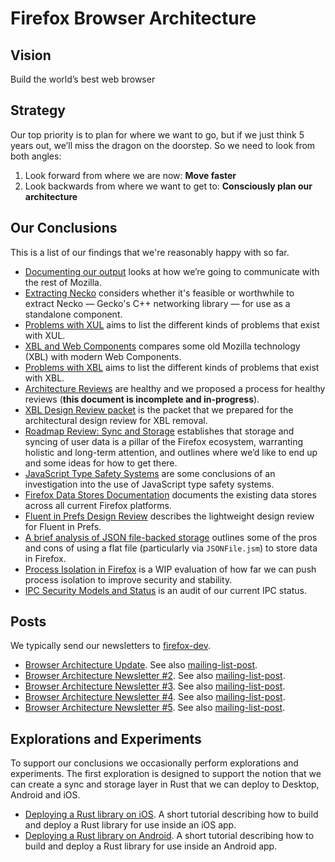 
# Firefox Browser Architecture

## Vision

Build the world’s best web browser

## Strategy

Our top priority is to plan for where we want to go, but if we just think 5 years out, we’ll miss the dragon on the doorstep. So we need to look from both angles:

1. Look forward from where we are now: **Move faster**
2. Look backwards from where we want to get to: **Consciously plan our architecture**

## Our Conclusions

This is a list of our findings that we're reasonably happy with so far.

* [Documenting our output](text/0001-documenting-output.md) looks at how we’re going to communicate with the rest of Mozilla.
* [Extracting Necko](text/0002-extracting-necko.md) considers whether it's feasible or worthwhile to extract Necko — Gecko's C++ networking library — for use as a standalone component.
* [Problems with XUL](text/0003-problems-with-xul.md) aims to list the different kinds of problems that exist with XUL.
* [XBL and Web Components](text/0004-xbl-web-components.md) compares some old Mozilla technology (XBL) with modern Web Components.
* [Problems with XBL](text/0005-problems-with-xbl.md) aims to list the different kinds of problems that exist with XBL.
* [Architecture Reviews](text/0006-architecture-review-process.md) are healthy and we proposed a process for healthy reviews (**this document is incomplete and in-progress**).
* [XBL Design Review packet](text/0007-xbl-design-review-packet.md) is the packet that we prepared for the architectural design review for XBL removal.
* [Roadmap Review: Sync and Storage](text/0008-sync-and-storage-review-packet.md) establishes that storage and syncing of user data is a pillar of the Firefox ecosystem, warranting holistic and long-term attention, and outlines where we’d like to end up and some ideas for how to get there.
* [JavaScript Type Safety Systems](text/0009-type-safety-systems.md) are some conclusions of an investigation into the use of JavaScript type safety systems.
* [Firefox Data Stores Documentation](text/0010-firefox-data-stores.md) documents the existing data stores across all current Firefox platforms.
* [Fluent in Prefs Design Review](text/0011-fluent-in-prefs-design-review.md) describes the lightweight design review for Fluent in Prefs.
* [A brief analysis of JSON file-backed storage](text/0012-jsonfile.md) outlines some of the pros and cons of using a flat file (particularly via `JSONFile.jsm`) to store data in Firefox.
* [Process Isolation in Firefox](text/0012-process-isolation-in-firefox.md) is a WIP evaluation of how far we can push process isolation to improve security and stability.
* [IPC Security Models and Status](text/0013-ipc-security-models-and-status.md) is an audit of our current IPC status.

## Posts

We typically send our newsletters to [firefox-dev](https://www.mozilla.org/en-US/about/forums/#firefox-dev).

* [Browser Architecture Update](newsletter/_posts/2017-07-27-browser-architecture-update.md). See also [mailing-list-post](https://groups.google.com/forum/#!topic/firefox-dev/ueRILL2ppac).
* [Browser Architecture Newsletter #2](newsletter/_posts/2017-08-24-browser-architecture-newsletter-2.md). See also [mailing-list-post](https://groups.google.com/forum/#!topic/firefox-dev/Rc2w2a9e8HQ).
* [Browser Architecture Newsletter #3](newsletter/_posts/2017-09-22-browser-architecture-newsletter-3.md). See also [mailing-list-post](https://groups.google.com/forum/#!topic/firefox-dev/p9rTlfFUXlQ).
* [Browser Architecture Newsletter #4](newsletter/_posts/2017-10-19-browser-architecture-newsletter-4.md). See also [mailing-list-post](https://groups.google.com/forum/#!topic/firefox-dev/CLFtj8qUSv8).
* [Browser Architecture Newsletter #5](newsletter/_posts/2017-11-29-browser-architecture-newsletter-5.md). See also [mailing-list-post](https://groups.google.com/forum/#!topic/firefox-dev/XKp3EthdJ60).

## Explorations and Experiments

To support our conclusions we occasionally perform explorations and experiments. The first exploration is designed to support the notion that we can create a sync and storage layer in Rust that we can deploy to Desktop, Android and iOS.

* [Deploying a Rust library on iOS](experiments/2017-09-06-rust-on-ios.md). A short tutorial describing how to build and deploy a Rust library for use inside an iOS app.
* [Deploying a Rust library on Android](experiments/2017-09-21-rust-on-android.md). A short tutorial describing how to build and deploy a Rust library for use inside an Android app.
